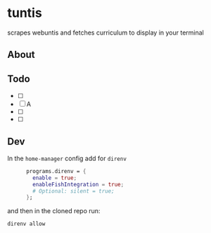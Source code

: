 # tuntis
scrapes webuntis and fetches curriculum to display in your terminal

## About

## Todo

- [ ]
- [ ] A
- [ ]
- [ ]

## Dev
In the `home-manager` config add for `direnv`

```nix
      programs.direnv = {
        enable = true;
        enableFishIntegration = true;
        # Optional: silent = true;
      };
```

and then in the cloned repo run:
```console
direnv allow
```
